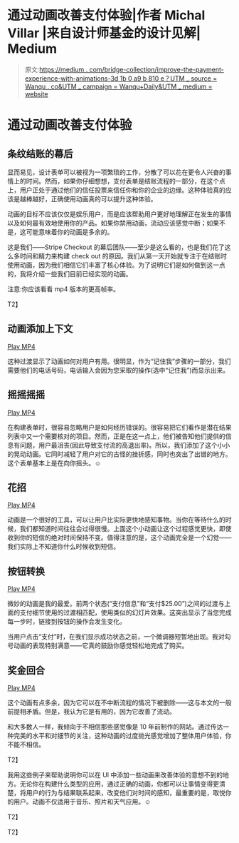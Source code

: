 # 通过动画改善支付体验|作者 Michal Villar |来自设计师基金的设计见解| Medium

> 原文:[https://medium . com/bridge-collection/improve-the-payment-experience-with-animations-3d 1b 0 a9 b 810 e？UTM _ source = Wanqu . co&UTM _ campaign = Wanqu+Daily&UTM _ medium = website](https://medium.com/bridge-collection/improve-the-payment-experience-with-animations-3d1b0a9b810e?utm_source=wanqu.co&utm_campaign=Wanqu+Daily&utm_medium=website)

# 通过动画改善支付体验

## 条纹结账的幕后

显而易见，设计表单可以被视为一项繁琐的工作，分散了可以花在更令人兴奋的事情上的时间。然而，如果你仔细想想，支付表单是结账流程的一部分，在这个点上，用户正处于通过他们的信任投票来信任你和你的企业的边缘。这种体验真的应该是越棒越好，正确使用动画真的可以提升这种体验。

动画的目标不应该仅仅是娱乐用户，而是应该帮助用户更好地理解正在发生的事情以及如何最有效地使用你的产品。如果你禁用动画，流动应该感觉中断；如果不是，这可能意味着你的动画是多余的。

这是我们——Stripe Checkout 的幕后团队——至少是这么看的，也是我们花了这么多时间和精力来构建 check out 的原因。我们从第一天开始就专注于在结账时使用动画，因为我们相信它们丰富了核心体验。为了说明它们是如何做到这一点的，我将介绍一些我们目前已经实现的动画。

注意:你应该看看 mp4 版本的更高帧率。

T2】

## 动画添加上下文



[Play MP4](http://cl.ly/2g170G0S0346/video)



这种过渡显示了动画如何对用户有用。很明显，作为“记住我”步骤的一部分，我们需要他们的电话号码，电话输入会因为您采取的操作(选中“记住我”)而显示出来。

## 摇摇摇摇



[Play MP4](http://cl.ly/1l151g0I3v24/video)



在构建表单时，很容易忽略用户是如何经历错误的。很容易把它们看作是潜在结果列表中又一个需要核对的项目。然而，正是在这一点上，他们被告知他们提供的信息有问题，用户最沮丧(因此导致支付流的高退出率)。所以，我们添加了这个小小的晃动动画。它同时减轻了用户对它的古怪的挫折感，同时也突出了出错的地方。这个表单基本上是在向你摇头。☺

## 花招



[Play MP4](http://cl.ly/2q1n1m0Y3o2y/video)



动画是一个很好的工具，可以让用户比实际更快地感知事物。当你在等待什么的时候，我们都知道时间往往会过得很慢。上面这个小动画让这个过程感觉更快，即使收到你的短信的绝对时间保持不变。值得注意的是，这个动画完全是一个幻觉——我们实际上不知道你什么时候收到短信。

## 按钮转换



[Play MP4](http://cl.ly/2D1U1k1H3O1j/video)



微妙的动画是我的最爱。前两个状态(“支付信息”和“支付$25.00”)之间的过渡与上面的支付细节使用的过渡相匹配，使用类似的幻灯片效果。这突出显示了当您完成每一步时，链接到按钮的操作会发生变化。

当用户点击“支付”时，在我们显示成功状态之前，一个微调器短暂地出现。我对勾号动画的表现特别满意——它真的鼓励你感觉轻松地完成了购买。

## 奖金回合



[Play MP4](http://cl.ly/1P311v302f12/video)



这个动画有点多余，因为它可以在不中断流程的情况下被删除——这与本文的一般前提相矛盾。但是，我认为它是有用的，因为它改善了流动。

和大多数人一样，我倾向于不相信那些感觉像是 10 年前制作的网站。通过传达一种完美的水平和对细节的关注，这种动画的过度抛光感觉增加了整体用户体验，你不能不相信。

T2】

我用这些例子来帮助说明你可以在 UI 中添加一些动画来改善体验的意想不到的地方。无论你在构建什么类型的应用，通过正确的动画，你都可以让事情变得更清楚，将用户的行为与结果联系起来，改变他们对时间的感知，最重要的是，取悦你的用户。动画不仅适用于音乐、照片和天气应用。☺

T2】

T2】